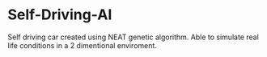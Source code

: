 # Self-Driving-AI
Self driving car created using NEAT genetic algorithm. Able to simulate real life conditions in a 2 dimentional enviroment.
